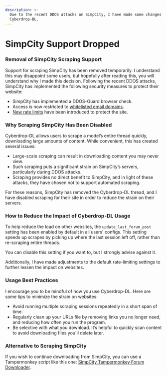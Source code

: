 ```yaml
---
description: >-
  Due to the recent DDOS attacks on SimpCity, I have made some changes to
  Cyberdrop-DL.
---
```


# SimpCity Support Dropped

### Removal of SimpCity Scraping Support


Support for scraping SimpCity has been removed temporarily. I understand this may disappoint some users, but hopefully after reading this, you will understand why I made this decision. Following the recent DDOS attacks, SimpCity has implemented the following security measures to protect their website:

* SimpCity has implemented a DDOS-Guard browser check.
* Access is now restricted to [whitelisted email domains](https://simpcity.su/threads/emails-august-2024.365869/).
* [New rate limits](https://simpcity.su/threads/rate-limit-429-error.397746/) have been introduced to protect the site.

### Why Scraping SimpCity Has Been Disabled

Cyberdrop-DL allows users to scrape a model’s entire thread quickly, downloading large amounts of content. While convenient, this has created several issues:

* Large-scale scraping can result in downloading content you may never view.
* Such scraping puts a significant strain on SimpCity’s servers, particularly during DDOS attacks.
* Scraping provides no direct benefit to SimpCity, and in light of these attacks, they have chosen not to support automated scraping.

For these reasons, SimpCity has removed the Cyberdrop-DL thread, and I have disabled scraping for their site in order to reduce the strain on their servers.

### How to Reduce the Impact of Cyberdrop-DL Usage

To help reduce the load on other websites, the `update_last_forum_post` setting has been enabled by default in all users' configs. This setting speeds up scrapes by picking up where the last session left off, rather than re-scraping entire threads.

You can disable this setting if you want to, but I strongly advise against it.

Additionally, I have made adjustments to the default rate-limiting settings to further lessen the impact on websites.

### Usage Best Practices

I encourage you to be mindful of how you use Cyberdrop-DL. Here are some tips to minimize the strain on websites:

* Avoid running multiple scraping sessions repeatedly in a short span of time.
* Regularly clean up your URLs file by removing links you no longer need, and reducing how often you run the program.
* Be selective with what you download. It’s helpful to quickly scan content to avoid downloading files you'll delete later.

### Alternative to Scraping SimpCity

If you wish to continue downloading from SimpCity, you can use a Tampermonkey script like this one: [SimpCity Tampermonkey Forum Downloader](https://simpcity.su/threads/forum-post-downloader-tampermonkey-script.96714/).
